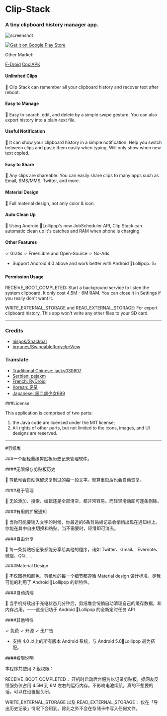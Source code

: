 # Clip-Stack



### A tiny clipboard history manager app.

![screenshot](http://ww4.sinaimg.cn/large/66cab368gw1ep3ki6o4yzj21eq0h67am.jpg)

[![Get it on Google Play Store](https://developer.android.com/images/brand/en_generic_rgb_wo_60.png)](https://play.google.com/store/apps/details?id=com.catchingnow.tinyclipboardmanager)

Other Market:

[F-Droid](https://f-droid.org/repository/browse/?fdid=com.catchingnow.tinyclipboardmanager)
[CoolAPK](http://coolapk.com/apk/com.catchingnow.tinyclipboardmanager)

#### Unlimited Clips

📌 Clip Stack can remember all your clipboard history and recover text after reboot. 

#### Easy to Manage

📌 Easy to search, edit, and delete by a simple swipe gesture. You can also export history into a plain-text file.

#### Useful Notification

📌 It can show your clipboard history in a simple notification. Help you switch between clips and paste them easily when typing. Will only show when new text copied.

#### Easy to Share

📌 Any clips are shareable. You can easily share clips to many apps such as Email, SMS/MMS, Twitter, and more.

#### Material Design

📌 Full material design, not only color & icon.

#### Auto Clean Up

📌 Using Android 🍭Lollipop's new JobScheduler API, Clip Stack can automatic clean up it's catches and RAM when phone is charging. 

#### Other Features

✓ Gratis
✓ Free/Libre and Open-Source
✓ No-Ads

- Support Android 4.0 above and work better with Android 🍭Lollipop. 👍

#### Permission Usage

RECEIVE_BOOT_COMPLETED:  Start a background service to listen the system clipboard. It only cost 4.5M - 6M RAM. You can close it in Settings if you really don't want it.


WRITE_EXTERNAL_STORAGE and READ_EXTERNAL_STORAGE:  For export clipboard history. This app won't write any other files to your SD card.

-----

### Credits

* [nispok/Snackbar](https://github.com/nispok/snackbar)
* [brnunes/SwipeableRecyclerView](https://github.com/brnunes/SwipeableRecyclerView)

### Translate

* [Traditional Chinese: jacky030607](http://apk.tw/thread-645505-1-1.html)
* [Serbian: pejakm](https://github.com/heruoxin/Clip-Stack/pull/4)
* [French: RyDroid](https://github.com/heruoxin/Clip-Stack/pull/10)
* [Korean: 준모](https://twitter.com/cns_)
* [Japanese: 厨二病少女699](http://weibo.com/ikaemon)

###License

This application is comprised of two parts:

1. the Java code are licensed under the MIT license;
2. All rights of other parts, but not limited to the icons, images, and UI designs are reserved.


-----

#剪纸堆

###一个超轻量级剪贴板历史记录管理软件。


####无限保存剪贴板历史

📌 剪纸堆会自动保留您复制过的每一段文字。就算重启后也会自动恢复。

####易于管理

📌 无论添加、搜索、编辑还是全部清空，都非常容易。而轻轻滑动即可逐条删除。

####有用的扩展通知

📌 当你可能要输入文字的时候，你最近的6条剪贴板记录会悄悄出现在通知栏上。你能在其中自由切换和粘贴。当不需要时，轻滑即可消去。

####自由分享

📌 每一条剪贴板记录都能分享给其他的程序，诸如 Twitter、Gmail、 Evernote、微信、QQ……

####Material Design

📌 不仅图标和颜色，剪纸堆的每一个细节都遵循 Material design 设计标准。尽我可能的利用了 Android 🍭Lollipop 的新特性。

####自动清理

📌 当手机持续出于充电状态几分钟后，剪纸堆会悄悄自动清理自己的缓存数据，和内存占用，——这全归功于 Android 🍭Lollipop 的全新定时任务 API


####其他特性

✓  免费 ✓  开源 ✓  无广告

- 支持 4.0 以上的所有版本 Android 系统，与 Android 5.0🍭Lollipop 最为搭配。

####权限说明

本程序共使用 2 组权限：

RECEIVE_BOOT_COMPLETED： 开机时启动后台服务以记录剪贴板。据网友反馈服务仅占用 4.5M 到 6M 左右的运行内存。不影响电池续航。真的不想要的话，可以在设置里关闭。

WRITE_EXTERNAL_STORAGE 以及 READ_EXTERNAL_STORAGE： 仅在「导出历史记录」情况下会用到。除此之外不会在存储卡中写入任何文件。
